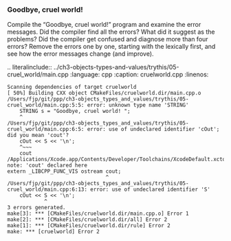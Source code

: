 ### Goodbye, cruel world!

Compile the “Goodbye, cruel world!” program and examine the error messages. 
Did the compiler find all the errors? What did it suggest as the problems? 
Did the compiler get confused and diagnose more than four errors? 
Remove the errors one by one, starting with the lexically first, and see how the error messages change (and improve).

.. literalinclude:: ../ch3-objects-types-and-values/trythis/05-cruel_world/main.cpp
   :language: cpp
   :caption: cruelworld.cpp
   :linenos:


```
Scanning dependencies of target cruelworld
[ 50%] Building CXX object CMakeFiles/cruelworld.dir/main.cpp.o
/Users/fjp/git/ppp/ch3-objects_types_and_values/trythis/05-cruel_world/main.cpp:5:5: error: unknown type name 'STRING'
    STRING s = "Goodbye, cruel world! ";
    ^
/Users/fjp/git/ppp/ch3-objects_types_and_values/trythis/05-cruel_world/main.cpp:6:5: error: use of undeclared identifier 'cOut'; did you mean 'cout'?
    cOut << S << '\n'; 
    ^~~~
    cout
/Applications/Xcode.app/Contents/Developer/Toolchains/XcodeDefault.xctoolchain/usr/include/c++/v1/iostream:54:33: note: 'cout' declared here
extern _LIBCPP_FUNC_VIS ostream cout;
                                ^
/Users/fjp/git/ppp/ch3-objects_types_and_values/trythis/05-cruel_world/main.cpp:6:13: error: use of undeclared identifier 'S'
    cOut << S << '\n'; 
            ^
3 errors generated.
make[3]: *** [CMakeFiles/cruelworld.dir/main.cpp.o] Error 1
make[2]: *** [CMakeFiles/cruelworld.dir/all] Error 2
make[1]: *** [CMakeFiles/cruelworld.dir/rule] Error 2
make: *** [cruelworld] Error 2
```
